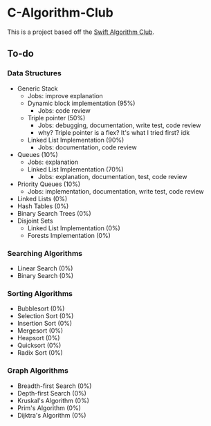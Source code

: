 # C-Algorithm-Club
This is a project based off the [Swift Algorithm Club](https://github.com/raywenderlich/swift-algorithm-club).
## To-do
### Data Structures
- Generic Stack
  - Jobs: improve explanation
  - Dynamic block implementation (95%)
    - Jobs: code review
  - Triple pointer (50%)
    - Jobs: debugging, documentation, write test, code review
    - why? Triple pointer is a flex? It's what I tried first? idk
  - Linked List Implementation (90%)
    - Jobs: documentation, code review
- Queues (10%)
  - Jobs: explanation
  - Linked List Implementation (70%)
    - Jobs: explanation, documentation, test, code review
- Priority Queues (10%)
  - Jobs: implementation, documentation, write test, code review
- Linked Lists (0%)
- Hash Tables (0%)
- Binary Search Trees (0%)
- Disjoint Sets
  - Linked List Implementation (0%)
  - Forests Implementation (0%)
### Searching Algorithms
- Linear Search (0%)
- Binary Search (0%)
### Sorting Algorithms
- Bubblesort (0%)
- Selection Sort (0%)
- Insertion Sort (0%)
- Mergesort (0%)
- Heapsort (0%)
- Quicksort (0%)
- Radix Sort (0%)
### Graph Algorithms
- Breadth-first Search (0%)
- Depth-first Search (0%)
- Kruskal's Algorithm (0%)
- Prim's Algorithm (0%)
- Dijktra's Algorithm (0%)

